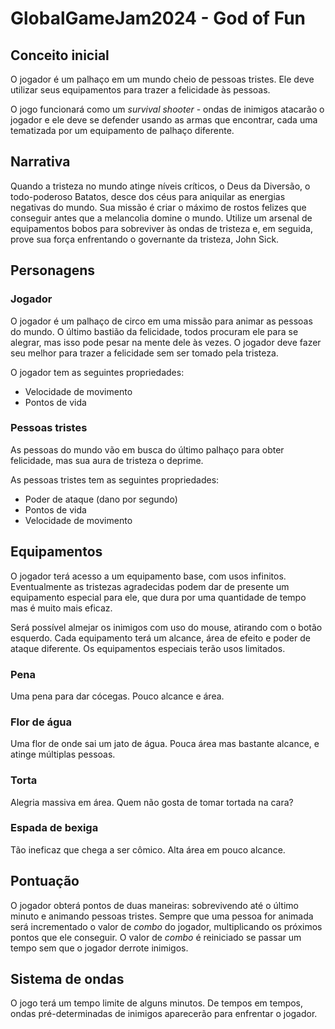 # GlobalGameJam2024 - God of Fun

## Conceito inicial
O jogador é um palhaço em um mundo cheio de pessoas tristes. Ele deve utilizar seus equipamentos para trazer a felicidade às pessoas.

O jogo funcionará como um _survival shooter_ - ondas de inimigos atacarão o jogador e ele deve se defender usando as armas que encontrar, cada uma tematizada por um equipamento de palhaço diferente.

## Narrativa
Quando a tristeza no mundo atinge níveis críticos, o Deus da Diversão, o todo-poderoso Batatos, desce dos céus para aniquilar as energias negativas do mundo. Sua missão é criar o máximo de rostos felizes que conseguir antes que a melancolia domine o mundo. Utilize um arsenal de equipamentos bobos para sobreviver às ondas de tristeza e, em seguida, prove sua força enfrentando o governante da tristeza, John Sick.

## Personagens
### Jogador
O jogador é um palhaço de circo em uma missão para animar as pessoas do mundo. O último bastião da felicidade, todos procuram ele para se alegrar, mas isso pode pesar na mente dele às vezes. O jogador deve fazer seu melhor para trazer a felicidade sem ser tomado pela tristeza.

O jogador tem as seguintes propriedades:

- Velocidade de movimento
- Pontos de vida

### Pessoas tristes
As pessoas do mundo vão em busca do último palhaço para obter felicidade, mas sua aura de tristeza o deprime.

As pessoas tristes tem as seguintes propriedades:

- Poder de ataque (dano por segundo)
- Pontos de vida
- Velocidade de movimento

## Equipamentos
O jogador terá acesso a um equipamento base, com usos infinitos. Eventualmente as tristezas agradecidas podem dar de presente um equipamento especial para ele, que dura por uma quantidade de tempo mas é muito mais eficaz.

Será possível almejar os inimigos com uso do mouse, atirando com o botão esquerdo. Cada equipamento terá um alcance, área de efeito e poder de ataque diferente. Os equipamentos especiais terão usos limitados.

### Pena
Uma pena para dar cócegas. Pouco alcance e área.

### Flor de água
Uma flor de onde sai um jato de água. Pouca área mas bastante alcance, e atinge múltiplas pessoas.

### Torta
Alegria massiva em área. Quem não gosta de tomar tortada na cara?

### Espada de bexiga
Tão ineficaz que chega a ser cômico. Alta área em pouco alcance.

## Pontuação
O jogador obterá pontos de duas maneiras: sobrevivendo até o último minuto e animando pessoas tristes. Sempre que uma pessoa for animada será incrementado o valor de _combo_ do jogador, multiplicando os próximos pontos que ele conseguir. O valor de _combo_ é reiniciado se passar um tempo sem que o jogador derrote inimigos.

## Sistema de ondas
O jogo terá um tempo limite de alguns minutos. De tempos em tempos, ondas pré-determinadas de inimigos aparecerão para enfrentar o jogador.

